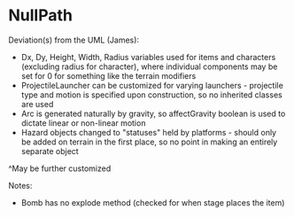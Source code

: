 # NullPath

Deviation(s) from the UML (James):
- Dx, Dy, Height, Width, Radius variables used for items and characters (excluding radius for character), where individual components may be set for 0 for something like the terrain modifiers
- ProjectileLauncher can be customized for varying launchers - projectile type and motion is specified upon construction, so no inherited classes are used
- Arc is generated naturally by gravity, so affectGravity boolean is used to dictate linear or non-linear motion
- Hazard objects changed to "statuses" held by platforms - should only be added on terrain in the first place, so no point in making an entirely separate object

^May be further customized

Notes: 
- Bomb has no explode method (checked for when stage places the item)

